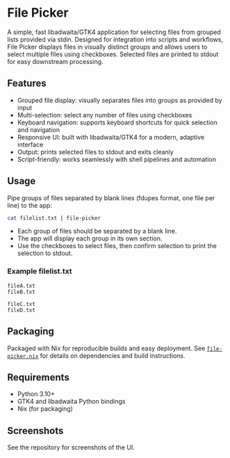 # File Picker

A simple, fast libadwaita/GTK4 application for selecting files from grouped lists provided via stdin. Designed for integration into scripts and workflows, File Picker displays files in visually distinct groups and allows users to select multiple files using checkboxes. Selected files are printed to stdout for easy downstream processing.

## Features

- Grouped file display: visually separates files into groups as provided by input
- Multi-selection: select any number of files using checkboxes
- Keyboard navigation: supports keyboard shortcuts for quick selection and navigation
- Responsive UI: built with libadwaita/GTK4 for a modern, adaptive interface
- Output: prints selected files to stdout and exits cleanly
- Script-friendly: works seamlessly with shell pipelines and automation

## Usage

Pipe groups of files separated by blank lines (fdupes format, one file per line) to the app:

```sh
cat filelist.txt | file-picker
```

- Each group of files should be separated by a blank line.
- The app will display each group in its own section.
- Use the checkboxes to select files, then confirm selection to print the selection to stdout.

### Example filelist.txt

```
fileA.txt
fileB.txt

fileC.txt
fileD.txt
```

## Packaging

Packaged with Nix for reproducible builds and easy deployment. See [`file-picker.nix`](file-picker.nix) for details on dependencies and build instructions.

## Requirements

- Python 3.10+
- GTK4 and libadwaita Python bindings
- Nix (for packaging)

## Screenshots

See the repository for screenshots of the UI.
